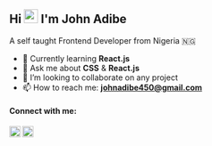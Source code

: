 ## Hi <img src="https://media.giphy.com/media/hvRJCLFzcasrR4ia7z/giphy.gif" width="25px"> I'm John Adibe

A self taught Frontend Developer from Nigeria :nigeria:

- 🌱 Currently learning **React.js**
- 💬 Ask me about **CSS** & **React.js** 
- 👯 I’m looking to collaborate on any project
- 📫 How to reach me: **johnadibe450@gmail.com**

#### Connect with me:

[<img align="left" alt="johnphealipto | Twitter" width="20px" src="https://tutuldevs.github.io/frontloops-photo/loop1/twitter.svg" />][twitter]
[<img align="left" alt="johnadibe | LinkedIn" width="20px" src="https://cdn.jsdelivr.net/npm/simple-icons@v3/icons/linkedin.svg" />][linkedin]

[twitter]: https://twitter.com/johnphealipto
[linkedin]: https://www.linkedin.com/in/johnadibe/

<!-- **johnphealipto/johnphealipto**  ✨ _special_ ✨ -->

<!-- Here are some ideas to get you started: -->

<!-- - 👯 I’m looking to collaborate on ...
- 🤔 I’m looking for help with ...
- 😄 Pronouns: ...
- ⚡ Fun fact: ... -->
